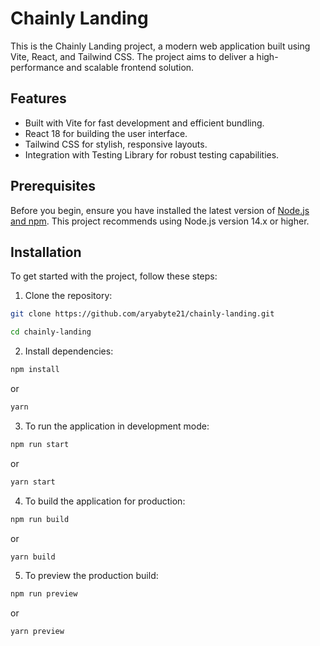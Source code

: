# Chainly Landing

This is the Chainly Landing project, a modern web application built using Vite, React, and Tailwind CSS. The project aims to deliver a high-performance and scalable frontend solution.

## Features

- Built with Vite for fast development and efficient bundling.
- React 18 for building the user interface.
- Tailwind CSS for stylish, responsive layouts.
- Integration with Testing Library for robust testing capabilities.

## Prerequisites

Before you begin, ensure you have installed the latest version of [Node.js and npm](https://nodejs.org/). This project recommends using Node.js version 14.x or higher.

## Installation

To get started with the project, follow these steps:

1. Clone the repository:

```bash
git clone https://github.com/aryabyte21/chainly-landing.git
```

```bash
cd chainly-landing
```

2. Install dependencies:

```bash
npm install
```

or

```bash
yarn
```

3. To run the application in development mode:

```bash
npm run start
```

or

```bash
yarn start
```

4. To build the application for production:

```bash
npm run build
```

or

```bash
yarn build
```

5. To preview the production build:

```bash
npm run preview
```

or

```bash
yarn preview
```
